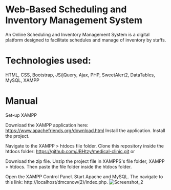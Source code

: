 # Web-Based Scheduling and Inventory Management System
An Online Scheduling and Inventory Management System is a digital platform designed to facilitate schedules and manage of inventory by staffs.

# Technologies used:
HTML, CSS, Bootstrap, JS/jQuery, Ajax, PHP, SweetAlert2, DataTables, MySQL, XAMPP

# Manual
Set-up XAMPP

Download the XAMPP application here: https://www.apachefriends.org/download.html
Install the application.
Install the project.

Navigate to the XAMPP > htdocs file folder.
Clone this repository inside the htdocs folder: https://github.com/JBHtzy/medical-clinic.git
or

Download the zip file.
Unzip the project file in XAMPPS's file folder, XAMPP > htdocs.
Then paste the file folder inside the htdocs folder.

Open the XAMPP Control Panel.
Start Apache and MySQL.
The navigate to this link: http://localhost/dmcsnow(2)/index.php.
![Screenshot_2](https://github.com/user-attachments/assets/0d8f66bd-de8a-4c4e-a4b7-d0c23c3a598e)

